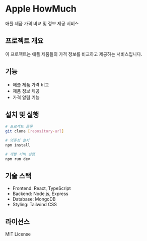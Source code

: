 # Apple HowMuch

애플 제품 가격 비교 및 정보 제공 서비스

## 프로젝트 개요

이 프로젝트는 애플 제품들의 가격 정보를 비교하고 제공하는 서비스입니다.

## 기능

- 애플 제품 가격 비교
- 제품 정보 제공
- 가격 알림 기능

## 설치 및 실행

```bash
# 프로젝트 클론
git clone [repository-url]

# 의존성 설치
npm install

# 개발 서버 실행
npm run dev
```

## 기술 스택

- Frontend: React, TypeScript
- Backend: Node.js, Express
- Database: MongoDB
- Styling: Tailwind CSS

## 라이선스

MIT License
